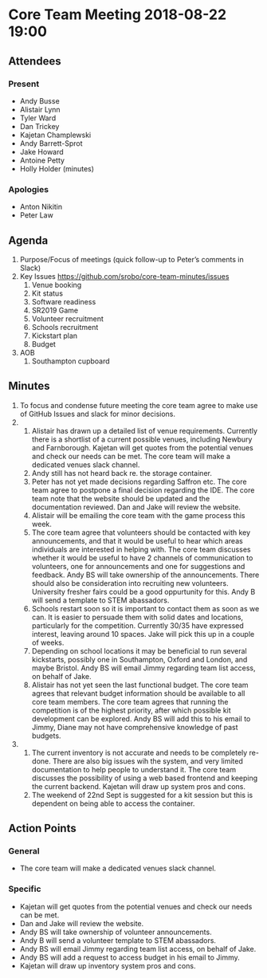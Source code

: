 # Core Team Meeting 2018-08-22 19:00

## Attendees
### Present
- Andy Busse
- Alistair Lynn
- Tyler Ward
- Dan Trickey
- Kajetan Champlewski
- Andy Barrett-Sprot
- Jake Howard
- Antoine Petty
- Holly Holder (minutes)
### Apologies
- Anton Nikitin
- Peter Law

## Agenda
1. Purpose/Focus of meetings (quick follow-up to Peter’s comments in Slack)
2. Key Issues https://github.com/srobo/core-team-minutes/issues
	1. Venue booking
	2. Kit status
	3. Software readiness
	4. SR2019 Game
	5. Volunteer recruitment
	6. Schools recruitment
	7. Kickstart plan
	8. Budget
3. AOB
	1. Southampton cupboard

## Minutes
1. To focus and condense future meeting the core team agree to make use of GitHub Issues and slack for minor decisions.
2.
	1. Alistair has drawn up a detailed list of venue requirements. Currently there is a shortlist of a current possible venues, including Newbury and Farnborough.
	   Kajetan will get quotes from the potential venues and check our needs can be met.
	   The core team will make a dedicated venues slack channel.
	2. Andy still has not heard back re. the storage container.
	3. Peter has not yet made decisions regarding Saffron etc.
	   The core team agree to postpone a final decision regarding the IDE.
	   The core team note that the website should be updated and the documentation reviewed.
	   Dan and Jake will review the website.
	4. Alistair will be emailing the core team with the game process this week.
	5. The core team agree that volunteers should be contacted with key announcements, and that it would be useful to hear which areas individuals are interested in helping with. The core team discusses whether it would be useful to have 2 channels of communication to volunteers, one for announcements and one for suggestions and feedback.
	   Andy BS will take ownership of the announcements.
	   There should also be consideration into recruiting new volunteers. University fresher fairs could be a good oppurtunity for this.
	   Andy B will send a template to STEM abassadors.
	6. Schools restart soon so it is important to contact them as soon as we can. It is easier to persuade them with solid dates and locations, particularly for the competition. Currently 30/35 have expressed interest, leaving around 10 spaces.
	   Jake will pick this up in a couple of weeks.
	7. Depending on school locations it may be beneficial to run several kickstarts, possibly one in Southampton, Oxford and London, and maybe Bristol.
	   Andy BS will email Jimmy regarding team list access, on behalf of Jake.
	8. Alistair has not yet seen the last functional budget. The core team agrees that relevant budget information should be available to all core team members. The core team agrees that running the competition is of the highest priority, after which possible kit development can be explored.
	   Andy BS will add this to his email to Jimmy, Diane may not have comprehensive knowledge of past budgets.
3.
	1. The current inventory is not accurate and needs to be completely re-done. There are also big issues wih the system, and very limited documentation to help people to understand it. The core team discusses the possibility of using a web based frontend and keeping the current backend.
	   Kajetan will draw up system pros and cons.
	2. The weekend of 22nd Sept is suggested for a kit session but this is dependent on being able to access the container.

## Action Points

### General
- The core team will make a dedicated venues slack channel.

### Specific
- Kajetan will get quotes from the potential venues and check our needs can be met.
- Dan and Jake will review the website.
- Andy BS will take ownership of volunteer announcements.
- Andy B will send a volunteer template to STEM abassadors.
- Andy BS will email Jimmy regarding team list access, on behalf of Jake.
- Andy BS will add a request to access budget in his email to Jimmy.
- Kajetan will draw up inventory system pros and cons.
